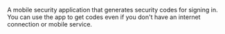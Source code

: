 A mobile security application that generates security codes for signing in. You can use the app to get codes even if you don't have an internet connection or mobile service.
